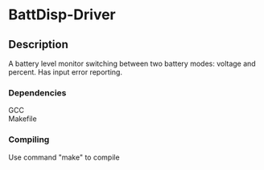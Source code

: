 # BattDisp-Driver

## Description

A battery level monitor switching between two battery modes: voltage and percent. Has input error reporting.

### Dependencies

GCC  
Makefile  

### Compiling

Use command "make" to compile 

